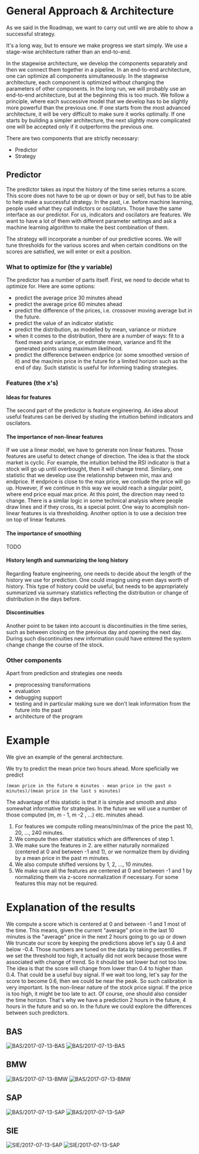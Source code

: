 # General Approach & Architecture

As we said in the Roadmap, we want to carry out until we are able to show a successful strategy.

It's a long way, but to ensure we make progress we start simply. We use a stage-wise architecture rather than an end-to-end.

In the stagewise architecture, we develop the components separately and then we connect them together in a pipeline.
In an end-to-end architecture, one can optimize all components simultaneously. In the stagewise architecture,
each component is optimized without changing the parameters of other components. In the long run, we will probably use
an end-to-end architecture, but at the beginning this is too much. We follow a principle, where each successive model
that we develop has to be slightly more powerful than the previous one. If one starts from the most advanced architecture,
it will be very difficult to make sure it works optimally. If one starts by building a simpler architecture, the next slightly more complicated one will be accepted only if it outperforms the previous one. 

There are two components that are strictly necessary:

- Predictor
- Strategy

## Predictor

The predictor takes as input the history of the time series returns a score. This score does not have to be up or down
or buy or sell, but has to be able to help make a successful strategy. In the past, i.e. before machine learning,
people used what they call indictors or oscilators. Those have the same interface as our predictor. For us,
indicators and oscilators are features. We want to have a lot of them with different parameter settings and
ask a machine learning algorithm to make the best combination of them.

The strategy will incorporate a number of our predictive scores. We will tune thresholds for the various scores
and when certain conditions on the scores are satisfied, we will enter or exit a position.

### What to optimize for (the y variable)

The predictor has a number of parts itself. First, we need to decide what to optimize for. Here are some options:

- predict the average price 30 minutes ahead
- predict the average price 60 minutes ahead
- predict the difference of the prices, i.e. crossover moving average but in the future.
- predict the value of an indicator statistic
- predict the distribution, as modelled by mean, variance or mixture
- when it comes to the distribution, there are a number of ways: fit to a fixed mean and variance, or estimate mean, variance and fit the generated points using maximum likelihood.
- predict the difference between endprice (or some smoothed version of it) and the max/min price in the future for a limited horizon such as the end of day. Such statistic is useful
for informing trading strategies. 

### Features (the x's)

#### Ideas for features
The second part of the predictor is feature engineering. An idea about useful features can be derived by studing the intuition behind indicators and oscilators.

#### The importance of non-linear features
If we use a linear model, we have to generate non linear features. Those features are useful to detect change of direction. The idea is that the stock market is cyclic. For example, the intuition behind the RSI indicator is that a stock will go up until overbought, then it will change trend.
Similary, one statistic that we develop use the relationship between min, max and endprice. If endprice is close to the max price, we conlude the price
will go up. However, if we continue in this way we would reach a singular point, where end price equal max price. At this point, the direction may need to change.
There is a similar logic in some technical analysis where people draw lines and if they cross, its a special point.
One way to acomplish non-linear features is via thresholding. Another option is to use a decision tree on top of linear features. 

#### The importance of smoothing

TODO

#### History length and summarizing the long history

Regarding feature engineering, one needs to decide about the length of the history we use for prediction. One could imaging using even days worth of history.
This type of history could be useful, but needs to be appropriately summarized via summary statistics reflecting the distribution or change of distribution
in the days before.

#### Discontinuities

Another point to be taken into account is discontinuities in the time series, such as between closing on the previous day and opening the next day. During
such discontinuities new information could have entered the system change change the course of the stock. 

### Other components

Apart from prediction and strategies one needs

- preprocessing transformations
- evaluation
- debugging support
- testing and in particular making sure we don't leak information from the future into the past
- architecture of the program

# Example

We give an example of the general architecture.

We try to predict the mean price two hours ahead. More speficially we predict

```
(mean price in the future m minutes - mean price in the past n minutes)/(mean price in the last s minutes)
```

The advantage of this statistic is that it is simple and smooth and also somewhat informative for strategies. In the future we will use a number of those
computed (m, m - 1, m -2 , ...) etc. minutes ahead.

1. For features we compute rolling means/min/max of the price the past 10, 20, ..., 240 minutes. 
2. We compute then other statistics which are differences of step 1.
3. We make sure the features in 2. are either naturally normalized (centered at 0 and between -1 and 1), or we normalize them by dividing by a mean price in the past m minutes.
4. We also compute shifted versions by 1, 2, ..., 10 minutes. 
5. We make sure all the features are centered at 0 and between -1 and 1 by normalizing them via z-score normalization if necessary. For some features this may not be required.

# Explanation of the results

We compute a score which is centered at 0 and between -1 and 1 most of the time. This means, given the current "average" price in the last 10 minutes is the "average" price in the next 2 hours going to go up or down
We truncate our score by keeping the predictions above let's say 0.4 and below -0.4. Those numbers are tuned on the data by taking percentiles.
If we set the threshold too high, it actually did not work because those were associated with change of trend. So it should be set lower but not too low.
The idea is that the score will change from lower than 0.4 to higher than 0.4. That could be a useful buy signal. If we wait too long, let's say for the score to become 0.6, then we could be
near the peak. So such calibration is very important. Is the non-linear nature of the stock price signal. If the price is too high, it might be too late to act. Of course, one should
also consider the time horizon. That's why we have a prediction 2 hours in the future, 4 hours in the future and so on. In the future we could explore the differences between such predictors.

## BAS

 ![BAS/2017-07-13-BAS](/roadmap/results/BAS/2017-07-13-BAS-correct.png)
 ![BAS/2017-07-13-BAS](/roadmap/results/BAS/2017-07-14-BAS-correct.png)


## BMW

 ![BAS/2017-07-13-BMW](/roadmap/results/BMW/2017-07-13-BMW-correct.png)
 ![BAS/2017-07-13-BMW](/roadmap/results/BMW/2017-07-14-BMW-correct.png)

## SAP

 ![BAS/2017-07-13-SAP](/roadmap/results/SAP/2017-07-13-SAP-correct.png)
 ![BAS/2017-07-13-SAP](/roadmap/results/SAP/2017-07-14-SAP-correct.png)

 
## SIE

 ![SIE/2017-07-13-SAP](/roadmap/results/SIE/2017-07-13-SIE-correct.png)
 ![SIE/2017-07-13-SAP](/roadmap/results/SIE/2017-07-14-SIE-correct.png)
